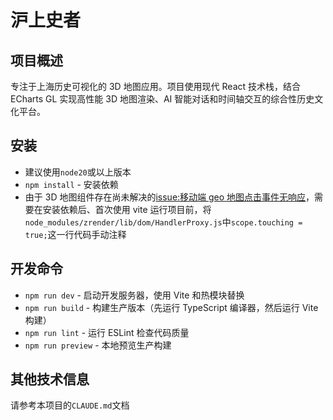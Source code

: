 # 沪上史者

## 项目概述

专注于上海历史可视化的 3D 地图应用。项目使用现代 React 技术栈，结合 ECharts GL 实现高性能 3D 地图渲染、AI 智能对话和时间轴交互的综合性历史文化平台。

## 安装

- 建议使用`node20`或以上版本
- `npm install` - 安装依赖
- 由于 3D 地图组件存在尚未解决的[issue:移动端 geo 地图点击事件无响应](https://github.com/apache/echarts/issues/18627#issuecomment-1566804110)，需要在安装依赖后、首次使用 vite 运行项目前，将`node_modules/zrender/lib/dom/HandlerProxy.js`中`scope.touching = true;`这一行代码手动注释

## 开发命令

- `npm run dev` - 启动开发服务器，使用 Vite 和热模块替换
- `npm run build` - 构建生产版本（先运行 TypeScript 编译器，然后运行 Vite 构建）
- `npm run lint` - 运行 ESLint 检查代码质量
- `npm run preview` - 本地预览生产构建

## 其他技术信息

请参考本项目的`CLAUDE.md`文档
